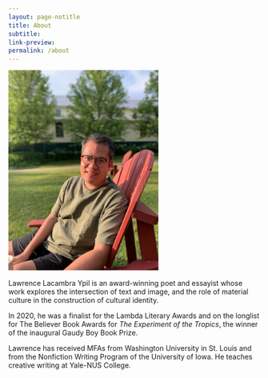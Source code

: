 ```yaml
---
layout: page-notitle
title: About
subtitle:
link-preview:
permalink: /about
---
```


<img src="/assets/images/main.jpg"
alt="Lawrence Ypil"
width="300"/>

Lawrence Lacambra Ypil is an award-winning poet and essayist whose work explores the intersection of text and image, and the role of material culture in the construction of cultural identity. 

In 2020, he was a finalist for the Lambda Literary Awards and on the longlist for The Believer Book Awards for *The Experiment of the Tropics*, the winner of the inaugural Gaudy Boy Book Prize.
 
Lawrence has received MFAs from Washington University in St. Louis and from the Nonfiction Writing Program of the University of Iowa. He teaches creative writing at Yale-NUS College.